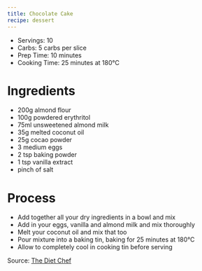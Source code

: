 ```yaml
---
title: Chocolate Cake
recipe: dessert
---
```


* Servings: 10
* Carbs: 5 carbs per slice
* Prep Time: 10 minutes
* Cooking Time: 25 minutes at 180&deg;C

# Ingredients
* 200g almond flour
* 100g powdered erythritol
* 75ml unsweetened almond milk
* 35g melted coconut oil
* 25g cocao powder
* 3 medium eggs
* 2 tsp baking powder
* 1 tsp vanilla extract
* pinch of salt

# Process
* Add together all your dry ingredients in a bowl and mix
* Add in your eggs, vanilla and almond milk and mix thoroughly
* Melt your coconut oil and mix that too
* Pour mixture into a baking tin, baking for 25 minutes at 180&deg;C
* Allow to completely cool in cooking tin before serving

Source: [The Diet Chef](https://www.thedietchefs.com/Keto-Chocolate-Cake/)